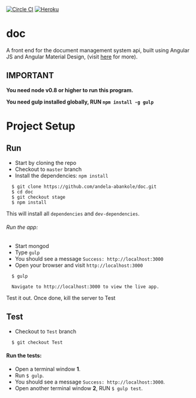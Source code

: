 [![Circle CI](https://circleci.com/gh/andela-abankole/doc/tree/master.svg?style=svg)](https://circleci.com/gh/andela-abankole/doc/tree/master)
[![Heroku](http://heroku-badge.herokuapp.com/?app=do-c&style=flat)](http://do-c.herokuapp.com)
# doc
A front end for the document management system api, built using Angular JS and Angular Material Design, (visit [here](http://do-c.herokuapp.com) for more).

## IMPORTANT

**You need node v0.8 or higher to run this program.**

**You need gulp installed globally, RUN `npm install -g gulp`**

# Project Setup
## Run

  - Start by cloning the repo
  - Checkout to `master` branch
  - Install the dependencies: `npm install`

```
  $ git clone https://github.com/andela-abankole/doc.git
  $ cd doc
  $ git checkout stage
  $ npm install 
```
This will install all `dependencies` and `dev-dependencies`.

###### Run the app:

 - Start mongod
 - Type `gulp`
 - You should see a message `Success: http://localhost:3000`
 - Open your browser and visit `http://localhost:3000`

```
  $ gulp
  
  Navigate to http://localhost:3000 to view the live app.
```

Test it out. Once done, kill the server to Test

## Test

  - Checkout to `Test` branch

```
  $ git checkout Test
```

#### Run the tests:

 - Open a terminal window **1**.
 - Run `$ gulp`.
 - You should see a message `Success: http://localhost:3000`.
 - Open another terminal window **2**, RUN `$ gulp test`.
